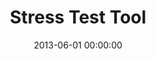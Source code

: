 ---
layout: inner
position: left
title: 'Stress Test Tool'
lead_text: "Contributed to the development of Bank Mandiri Stress Test Tool, a web app to simulate and assess financial status and potential future risks, based on various data-driven scenarios."
tags: ['MySQL', 'PHP', 'HTML, CSS', 'JS, jQuery']
featured_image: ['/img/posts/mandiri-min.png']
date: 2013-06-01 00:00:00
categories: ['Web']
project_link: ''
button_icon: ''
button_text: ''
order: 3
visible: 1
company: 'Part-time'
---